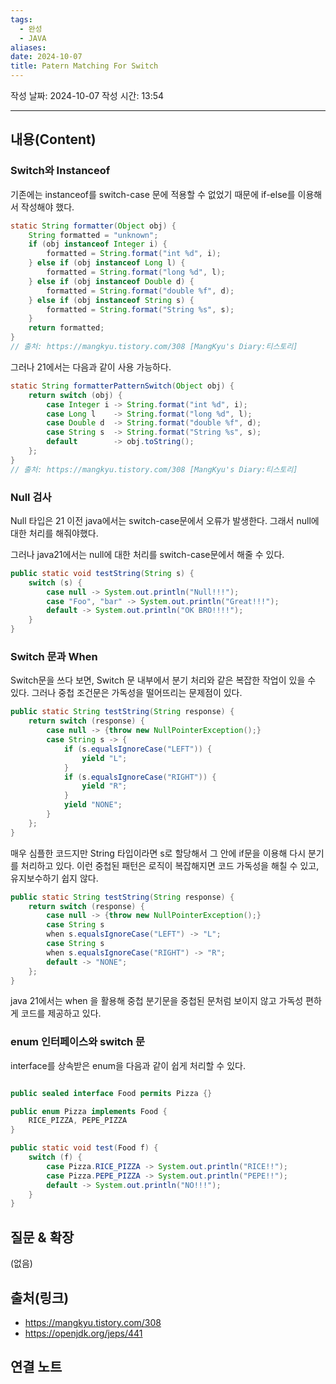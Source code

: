 ```yaml
---
tags:
  - 완성
  - JAVA
aliases: 
date: 2024-10-07
title: Patern Matching For Switch
---
```

작성 날짜: 2024-10-07
작성 시간: 13:54


----
## 내용(Content)

### Switch와 Instanceof

기존에는 instanceof를 switch-case 문에 적용할 수 없었기 때문에 if-else를 이용해서 작성해야 했다.

```java
static String formatter(Object obj) {
    String formatted = "unknown";
    if (obj instanceof Integer i) {
        formatted = String.format("int %d", i);
    } else if (obj instanceof Long l) {
        formatted = String.format("long %d", l);
    } else if (obj instanceof Double d) {
        formatted = String.format("double %f", d);
    } else if (obj instanceof String s) {
        formatted = String.format("String %s", s);
    }
    return formatted;
}
// 출처: https://mangkyu.tistory.com/308 [MangKyu's Diary:티스토리]
```

그러나 21에서는 다음과 같이 사용 가능하다.

```java
static String formatterPatternSwitch(Object obj) {
    return switch (obj) {
        case Integer i -> String.format("int %d", i);
        case Long l    -> String.format("long %d", l);
        case Double d  -> String.format("double %f", d);
        case String s  -> String.format("String %s", s);
        default        -> obj.toString();
    };
}
// 출처: https://mangkyu.tistory.com/308 [MangKyu's Diary:티스토리]
```

### Null 검사

Null 타입은 21 이전 java에서는 switch-case문에서 오류가 발생한다. 그래서 null에 대한 처리를 해줘야했다.

그러나 java21에서는 null에 대한 처리를 switch-case문에서 해줄 수 있다.

```java
public static void testString(String s) {
	switch (s) {
		case null -> System.out.println("Null!!!");
		case "Foo", "bar" -> System.out.println("Great!!!");
		default -> System.out.println("OK BRO!!!!");
	}
}
```

### Switch 문과 When

Switch문을 쓰다 보면, Switch 문 내부에서 분기 처리와 같은 복잡한 작업이 있을 수 있다. 그러나 중첩 조건문은 가독성을 떨어뜨리는 문제점이 있다.

```java
public static String testString(String response) {
	return switch (response) {
		case null -> {throw new NullPointerException();}
		case String s -> {
			if (s.equalsIgnoreCase("LEFT")) {
				yield "L";
			}
			if (s.equalsIgnoreCase("RIGHT")) {
				yield "R";
			}
			yield "NONE";
		}
	};
}
```

매우 심플한 코드지만 String 타입이라면 s로 할당해서 그 안에 if문을 이용해 다시 분기를 처리하고 있다. 이런 중첩된 패턴은 로직이 복잡해지면 코드 가독성을 해칠 수 있고, 유지보수하기 쉽지 않다.

```java
public static String testString(String response) {
	return switch (response) {
		case null -> {throw new NullPointerException();}
		case String s
		when s.equalsIgnoreCase("LEFT") -> "L";
		case String s
		when s.equalsIgnoreCase("RIGHT") -> "R";
		default -> "NONE";
	};
}
```

java 21에서는 when 을 활용해 중첩 분기문을 중첩된 문처럼 보이지 않고 가독성 편하게 코드를 제공하고 있다.

### enum 인터페이스와 switch 문

interface를 상속받은 enum을 다음과 같이 쉽게 처리할 수 있다.

```java

public sealed interface Food permits Pizza {}

public enum Pizza implements Food {
    RICE_PIZZA, PEPE_PIZZA
}

public static void test(Food f) {
	switch (f) {
		case Pizza.RICE_PIZZA -> System.out.println("RICE!!");
		case Pizza.PEPE_PIZZA -> System.out.println("PEPE!!");
		default -> System.out.println("NO!!!");
	}
}
```


## 질문 & 확장

(없음)

## 출처(링크)

- https://mangkyu.tistory.com/308
- https://openjdk.org/jeps/441
## 연결 노트



